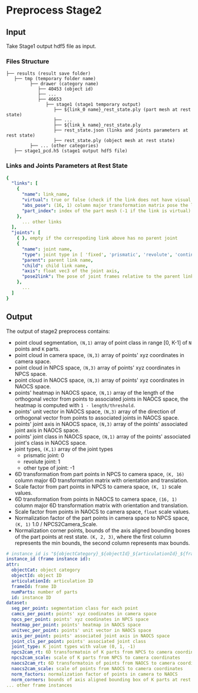# Preprocess Stage2

## Input

Take Stage1 output hdf5 file as input.

### Files Structure

```angular2html
├── results (result save folder)
   ├── tmp (temporary folder name)
         ├── drawer (category name)
            ├── 40453 (object id)
            ├── ...
            ├── 46653
               ├── stage1 (stage1 temporary output)
                  ├── ${link_0 name}_rest_state.ply (part mesh at rest state)
                  ├── ...
                  ├── ${link_k name}_rest_state.ply
                  ├── rest_state.json (links and joints parameters at rest state)
                  ├── rest_state.ply (object mesh at rest state)
         ├── ... (other categories)
   ├── stage1_pcd.h5 (stage1 output hdf5 file)
```

### Links and Joints Parameters at Rest State

```yaml
{
  "links": [
    {
      "name": link_name,
      "virtual": true or false (check if the link does not have visual property),
      "abs_pose": (16, 1) column major transformation matrix pose the link relative to the base link frame,
      "part_index": index of the part mesh (-1 if the link is virtual)
    },
      ... other links
  ],
  "joints": [
    { }, empty if the correspoding link above has no parent joint
    {
      "name": joint name,
      "type": joint type in [ 'fixed', 'prismatic', 'revolute', 'continuous', 'floating', 'planar' ],
      "parent": parent link name,
      "child": child link name,
      "axis": float vec3 of the joint axis,
      "pose2link": The pose of joint frames relative to the parent link frame.
    },
      ...
  ]
}
```

## Output

The output of stage2 preprocess contains:

* point cloud segmentation, `(N,1)` array of point class in range [0, K-1] of `N` points and `K` parts.
* point cloud in camera space, `(N,3)` array of points' xyz coordinates in camera space.
* point cloud in NPCS space, `(N,3)` array of points' xyz coordinates in NPCS space.
* point cloud in NAOCS space, `(N,3)` array of points' xyz coordinates in NAOCS space.
* points' heatmap in NAOCS space, `(N,1)` array of the length of the orthogonal vector from points to associated joints
  in NAOCS space, the heatmap is computed with `1 - length/threshold`.
* points' unit vector in NAOCS space, `(N,3)` array of the direction of orthogonal vector from points to associated
  joints in NAOCS space.
* points' joint axis in NAOCS space, `(N,3)` array of the points' associated joint axis in NAOCS space.
* points' joint class in NAOCS space, `(N,1)` array of the points' associated joint's class in NAOCS space.
* joint types, `(K,1)` array of the joint types
    * prismatic joint: 0
    * revolute joint: 1
    * other type of joint: -1
* 6D transformation from part points in NPCS to camera space, `(K, 16)` column major 6D transformation matrix with
  orientation and translation.
* Scale factor from part points in NPCS to camera space, `(K, 1)` scale values.
* 6D transformation from points in NAOCS to camera space, `(16, 1)` column major 6D transformation matrix with
  orientation and translation.
* Scale factor from points in NAOCS to camera space, `float` scale values.
* Normalization factor of the part points in camera space to NPCS space, `(K, 1)` 1.0 / NPCS2Camera_Scale.
* Normalization corner points, bounds of the axis aligned bounding boxes of the part points at rest state. `(K, 2, 3)`,
  where the first column represents the min bounds, the second column represents max bounds.

```yaml
# instance_id is "${objectCategory}_${objectId}_${articulationId}_${frameId}"
instance_id (frame instance id):
attr:
  objectCat: object category
  objectId: object ID
  articulationId: articulation ID
  frameId: frame ID
  numParts: number of parts
  id: instance ID
dataset:
  seg_per_point: segmentation class for each point
  camcs_per_point: points' xyz coodinates in camera space
  npcs_per_point: points' xyz coodinates in NPCS space
  heatmap_per_point: points' heatmap in NAOCS space
  unitvec_per_point: points' unit vector in NAOCS space
  axis_per_point: points' associated joint axis in NAOCS space
  joint_cls_per_point: points' associated joint class
  joint_type: K joint types with value (0, 1, -1)
  npcs2cam_rt: 6D transformatoin of K parts from NPCS to camera coordinates
  npcs2cam_scale: scale of K parts from NPCS to camera coordinates
  naocs2cam_rt: 6D transformatoin of points from NAOCS to camera coordinates
  naocs2cam_scale: scale of points from NAOCS to camera coordinates
  norm_factors: normalization factor of points in camera to NAOCS
  norm_corners: bounds of axis aligned bounding box of K parts at rest state
... other frame instances
```